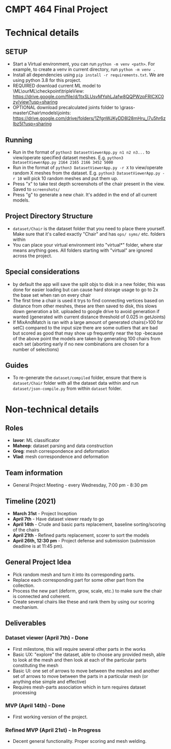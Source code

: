 # CMPT 464 Final Project

# Technical details

## SETUP
- Start a Virtual environment, you can run `python -m venv <path>`.
For example, to create a venv in current directory, run `python -m venv .`
- Install all dependencies using `pip install -r requirements.txt`. We are using python 3.8 for this project.
- REQUIRED download current ML model to \ML\ourML\checkpoint\tripleView: https://drive.google.com/file/d/1txSLUsvMYqhLJafw8QQPWzpFRICXC0zy/view?usp=sharing
- OPTIONAL download precalculated joints folder to \grass-master\Chair\models\joints: https://drive.google.com/drive/folders/1ZfgnWJKyDD8l28mHru_l7u5hr6zIbz5I?usp=sharing

## Running
- Run in the format of `python3 DatasetViewerApp.py n1 n2 n3...` to view/operate specified dataset meshes. E.g. `python3 DatasetViewerApp.py 2164 2165 2166 3452 5000`
- Run in the format of `python3 DatasetViewerApp.py -r X` to view/operate random X meshes from the dataset. E.g. `python3 DatasetViewerApp.py -r 10` will pick 10 random meshes and put them up.
- Press "x" to take test depth screenshots of the chair present in the view. Saved to `screenshots/`
- Press "g" to generate a new chair. It's added in the end of all current models.

## Project Directory Structure

- `dataset/Chair` is the dataset folder that you need to place there yourself. Make sure that it's called exactly "Chair" and has `ops/ syms/` etc. folders within
- You can place your virtual environment into "virtual*" folder, where star means anything goes. All folders starting with "virtual" are ignored across the project.
## Special considerations
- by default the app will save the split objs to disk in a new folder, this was done for easier loading but can cause hard storage usage to go to 2x the base set when ran on every chair
- The first time a chair is used it trys to find connecting vertices based on distance from other meshes, these are then saved to disk, this slows down generation a bit. uploaded to google drive to avoid generation if wanted (generated with current distance threshold of 0.025 in getJoints)
- If MixAndMatch is ran with a large amount of generated chairs(>100 for setC) compared to the input size there are some outliers that are bad but scored as good that may show up frequently near the top
-because of the above point the models are taken by generating 100 chairs from each set (aborting early if no new combinations are chosen for a number of selections)

## Guides

- To re-generate the `dataset/compiled` folder, ensure that there is `dataset/Chair` folder with all the dataset data within and run `dataset/json-compile.py` from within `dataset` folder.

# Non-technical details

## Roles

- **Iavor**: ML classificator
- **Maheep**: dataset parsing and data construction
- **Greg**: mesh correspondence and deformation
- **Vlad**: mesh correspondence and deformation

## Team information

- General Project Meeting - every Wednesday, 7:00 pm - 8:30 pm

## Timeline (2021)

- **March 31st** - Project Inception
- **April 7th** - Have dataset viewer ready to go
- **April 14th** - Crude and basic parts replacement, baseline sorting/scoring of the chairs
- **April 21th** - Refined parts replacement, scorer to sort the models
- **April 26th, 12:30 pm** - Project defense and submission (submission deadline is at 11:45 pm).

## General Project Idea

- Pick random mesh and turn it into its corresponding parts.
- Replace each corresponding part for some other part from the collection.
- Process the new part (deform, grow, scale, etc.) to make sure the chair is connected and coherent.
- Create several chairs like these and rank them by using our scoring mechanism.

## Deliverables

### Dataset viewer (April 7th) - Done

- First milestone, this will require several other parts in the works
- Basic UX: "explore" the dataset, able to choose any provided mesh, able to look at the mesh and then look at each of the particular parts constituting the mesh
- Basic UI: one set of arrows to move between the meshes and another set of arrows to move between the parts in a particular mesh (or anything else simple and effective)
- Requires mesh-parts association which in turn requires dataset processing

### MVP (April 14th) - Done

- First working version of the project.

### Refined MVP (April 21st) - In Progress

- Decent general functionality. Proper scoring and mesh welding.

